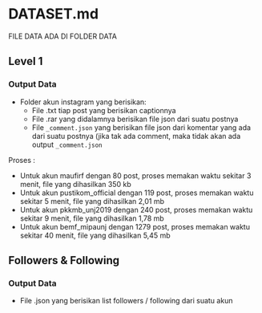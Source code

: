 # DATASET.md
FILE DATA ADA DI FOLDER DATA
## Level 1
### Output Data
- Folder akun instagram yang berisikan:
  -  File .txt tiap post yang berisikan captionnya
  -  File .rar yang didalamnya berisikan file json dari suatu postnya
  -  File ```_comment.json``` yang berisikan file json dari komentar yang ada dari suatu postnya (jika tak ada comment, maka tidak akan ada output ```_comment.json``` 

Proses :
- Untuk akun maufirf dengan 80 post, proses memakan waktu sekitar 3 menit, file yang dihasilkan 350 kb
- Untuk akun pustikom_official dengan 119 post, proses memakan waktu sekitar 5 menit, file yang dihasilkan 2,01 mb
- Untuk akun pkkmb_unj2019 dengan 240 post, proses memakan waktu sekitar 9 menit, file yang dihasilkan 1,78 mb
- Untuk akun bemf_mipaunj dengan 1279 post, proses memakan waktu sekitar 40 menit, file yang dihasilkan  5,45 mb
## Followers & Following
### Output Data
- File .json yang berisikan list followers / following dari suatu akun
